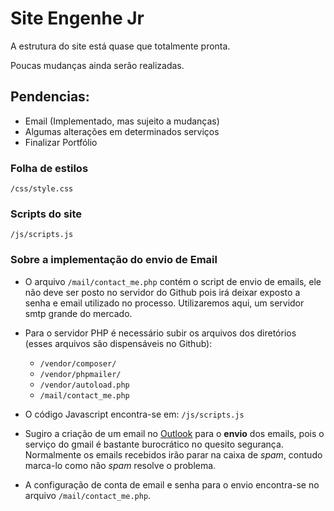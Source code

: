 # Site Engenhe Jr

<p>A estrutura do site está quase que totalmente pronta.</p>
<p>Poucas mudanças ainda serão realizadas.</p>

## Pendencias:
<ul>
    <li>Email (Implementado, mas sujeito a mudanças)</li>
    <li>Algumas alterações em determinados serviços</li>
    <li>Finalizar Portfólio</li>
</ul>

### Folha de estilos
<code>/css/style.css</code>

### Scripts do site
<code>/js/scripts.js</code>

### Sobre a implementação do envio de Email

- O arquivo `/mail/contact_me.php` contém o script de envio de emails, ele não deve ser posto no servidor do Github pois irá deixar exposto a senha e email utilizado no processo. Utilizaremos aqui, um servidor smtp grande do mercado.

- Para o servidor PHP é necessário subir os arquivos dos diretórios (esses arquivos são dispensáveis no Github):
  - `/vendor/composer/`
  - `/vendor/phpmailer/`
  - `/vendor/autoload.php`
  - `/mail/contact_me.php`

- O código Javascript encontra-se em: `/js/scripts.js`

- Sugiro a criação de um email no [Outlook](https://outlook.live.com/) para o **envio** dos emails, pois o serviço do gmail é bastante burocrático no quesito segurança. Normalmente os emails recebidos irão parar na caixa de *spam*, contudo marca-lo como não *spam* resolve o problema.

- A configuração de conta de email e senha para o envio encontra-se no arquivo `/mail/contact_me.php`.
